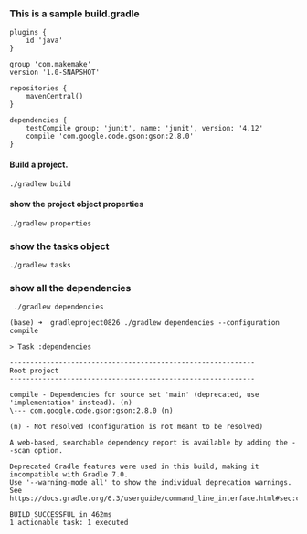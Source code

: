 ### This is a sample build.gradle
```
plugins {
    id 'java'
}

group 'com.makemake'
version '1.0-SNAPSHOT'

repositories {
    mavenCentral()
}

dependencies {
    testCompile group: 'junit', name: 'junit', version: '4.12'
    compile 'com.google.code.gson:gson:2.8.0'
}

```

#### Build a project.   
```
./gradlew build    
```


#### show the project object properties
```
./gradlew properties
```


### show the tasks object
```
./gradlew tasks
```


### show all the dependencies
```
 ./gradlew dependencies

```


```
(base) ➜  gradleproject0826 ./gradlew dependencies --configuration compile

> Task :dependencies

------------------------------------------------------------
Root project
------------------------------------------------------------

compile - Dependencies for source set 'main' (deprecated, use 'implementation' instead). (n)
\--- com.google.code.gson:gson:2.8.0 (n)

(n) - Not resolved (configuration is not meant to be resolved)

A web-based, searchable dependency report is available by adding the --scan option.

Deprecated Gradle features were used in this build, making it incompatible with Gradle 7.0.
Use '--warning-mode all' to show the individual deprecation warnings.
See https://docs.gradle.org/6.3/userguide/command_line_interface.html#sec:command_line_warnings

BUILD SUCCESSFUL in 462ms
1 actionable task: 1 executed

```
